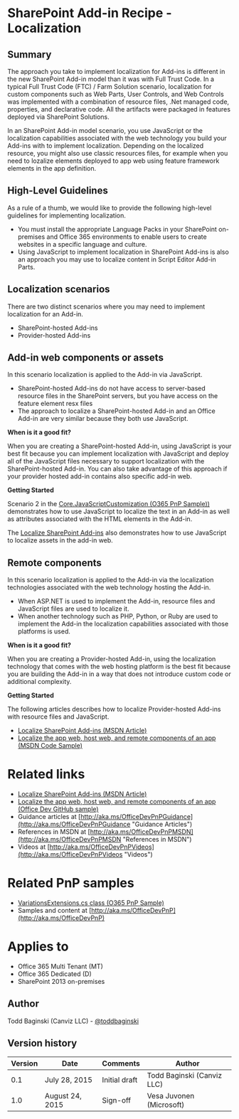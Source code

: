 SharePoint Add-in Recipe - Localization
=======================================

Summary
-------

The approach you take to implement localization for Add-ins is different in the new SharePoint Add-in model than it was with Full Trust Code. In a typical Full Trust Code (FTC) / Farm Solution scenario, localization for custom components such as Web Parts, User Controls, and Web Controls was implemented with a combination of resource files, .Net managed code, properties, and declarative code.  All the artifacts were packaged in features deployed via SharePoint Solutions.

In an SharePoint Add-in model scenario, you use JavaScript or the localization capabilities associated with the web technology you build your Add-ins with to implement localization. Depending on the localized resource, you might also use classic resources files, for example when you need to lozalize elements deployed to app web using feature framework elements in the app definition.

High-Level Guidelines
---------------------

As a rule of a thumb, we would like to provide the following high-level guidelines for implementing localization.

- You must install the appropriate Language Packs in your SharePoint on-premises and Office 365 environments to enable users to create websites in a specific language and culture.
- Using JavaScript to implement localization in SharePoint Add-ins is also an approach you may use to localize content in Script Editor Add-in Parts. 

Localization scenarios
----------------------

There are two distinct scenarios where you may need to implement localization for an Add-in.

- SharePoint-hosted Add-ins
- Provider-hosted Add-ins

Add-in web components or assets
-------------------------
In this scenario localization is applied to the Add-in via JavaScript.

- SharePoint-hosted Add-ins do not have access to server-based resource files in the SharePoint servers, but you have access on the feature element resx files 
- The approach to localize a SharePoint-hosted Add-in and an Office Add-in are very similar because they both use JavaScript.

**When is it a good fit?**

When you are creating a SharePoint-hosted Add-in, using JavaScript is your best fit because you can implement localization with JavaScript and deploy all of the JavaScript files necessary to support localization with the SharePoint-hosted Add-in. You can also take advantage of this approach if your provider hosted add-in contains also specific add-in web.

**Getting Started**

Scenario 2 in the [Core.JavaScriptCustomization (O365 PnP Sample))](https://github.com/OfficeDev/PnP/tree/master/Samples/Core.JavaScriptCustomization) demonstrates how to use JavaScript to localize the text in an Add-in as well as attributes associated with the HTML elements in the Add-in.

The [Localize SharePoint Add-ins](https://msdn.microsoft.com/en-us/library/fp179919(v=office.15).aspx) also demonstrates how to use JavaScript to localize assets in the add-in web.

Remote components
-------------------------
In this scenario localization is applied to the Add-in via the localization technologies associated with the web technology hosting the Add-in.

- When ASP.NET is used to implement the Add-in, resource files and JavaScript files are used to localize it.
- When another technology such as PHP, Python, or Ruby are used to implement the Add-in the localization capabilities associated with those platforms is used.

**When is it a good fit?**

When you are creating a Provider-hosted Add-in, using the localization technology that comes with the web hosting platform is the best fit because you are building the Add-in in a way that does not introduce custom code or additional complexity.

**Getting Started**

The following articles describes how to localize Provider-hosted Add-ins with resource files and JavaScript.

- [Localize SharePoint Add-ins (MSDN Article)](https://msdn.microsoft.com/en-us/library/fp179919(v=office.15).aspx)
- [Localize the app web, host web, and remote components of an app  (MSDN Code Sample)](https://code.msdn.microsoft.com/office/SharePoint-2013-Bookstore-328060fc)

Related links
=============

- [Localize SharePoint Add-ins (MSDN Article)](https://msdn.microsoft.com/en-us/library/fp179919(v=office.15).aspx)
- [Localize the app web, host web, and remote components of an app  (Office Dev GitHub sample)](https://github.com/OfficeDev/SharePoint-Add-in-Localization)
- Guidance articles at [http://aka.ms/OfficeDevPnPGuidance](http://aka.ms/OfficeDevPnPGuidance "Guidance Articles")
- References in MSDN at [http://aka.ms/OfficeDevPnPMSDN](http://aka.ms/OfficeDevPnPMSDN "References in MSDN")
- Videos at [http://aka.ms/OfficeDevPnPVideos](http://aka.ms/OfficeDevPnPVideos "Videos")

Related PnP samples
===================

- [VariationsExtensions.cs class (O365 PnP Sample)](https://github.com/OfficeDev/PnP-Sites-Core/tree/master/Core/OfficeDevPnP.Core/AppModelExtensions/VariationExtensions.cs)
- Samples and content at [http://aka.ms/OfficeDevPnP](http://aka.ms/OfficeDevPnP)

Applies to
==========
- Office 365 Multi Tenant (MT)
- Office 365 Dedicated (D)
- SharePoint 2013 on-premises

Author
------
Todd Baginski (Canviz LLC) - [@toddbaginski](https://twitter.com/toddbaginski)

Version history
---------------
Version  | Date | Comments | Author
---------| -----| ---------| ------
0.1  | July 28, 2015 | Initial draft | Todd Baginski (Canviz LLC)
1.0  | August 24, 2015 | Sign-off | Vesa Juvonen (Microsoft)